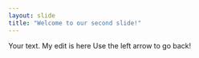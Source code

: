 ```yaml
---
layout: slide
title: "Welcome to our second slide!"
---
```

Your text. My edit is here
Use the left arrow to go back!
